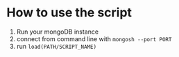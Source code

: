 # How to use the script

1. Run your mongoDB instance
2. connect from command line with `mongosh --port PORT`
3. run `load(PATH/SCRIPT_NAME)`
